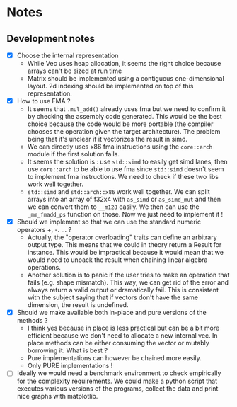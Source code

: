 # Notes

## Development notes

- [x] Choose the internal representation
    - While Vec uses heap allocation, it seems the right choice because arrays can't be sized at run time
    - Matrix should be implemented using a contiguous one-dimensional layout. 2d indexing should be implemented on top of this representation.
- [x] How to use FMA ?
    - It seems that `.mul_add()` already uses fma but we need to confirm it by checking the assembly code generated. This would be the best choice because the code would be more portable (the compiler chooses the operation given the target architecture). The problem being that it's unclear if it vectorizes the result in simd.
    - We can directly uses x86 fma instructions using the `core::arch` module if the first solution fails.
    - It seems the solution is : use `std::simd` to easily get simd lanes, then use `core::arch` to be able to use fma since `std::simd` doesn't seem to implement fma instructions. We need to check if these two libs work well together.
    - `std::simd` and `std::arch::x86` work well together. We can split arrays into an array of f32x4 with `as_simd` or `as_simd_mut` and then we can convert them to `__m128` easily. We then can use the `_mm_fmadd_ps` function on those. Now we just need to implement it !
- [x] Should we implement so that we can use the standard numeric operators +, -. ... ?
    - Actually, the "operator overloading" traits can define an arbitrary output type. This means that we could in theory return a Result for instance. This would be impractical because it would mean that we would need to unpack the result when chaining linear algebra operations.
    - Another solution is to panic if the user tries to make an operation that fails (e.g. shape mismatch). This way, we can get rid of the error and always return a valid output or dramatically fail. This is consistent with the subject saying that if vectors don't have the same dimension, the result is undefined.
- [x] Should we make available both in-place and pure versions of the methods ?
    - I think yes because in place is less practical but can be a bit more efficient because we don't need to allocate a new internal vec. In place methods can be either consuming the vector or mutably borrowing it. What is best ?
    - Pure implementations can however be chained more easily.
    - Only PURE implementations !
- [ ] Ideally we would need a benchmark environment to check empirically for the complexity requirements. We could make a python script that executes various versions of the programs, collect the data and print nice graphs with matplotlib.
